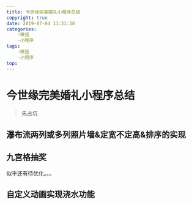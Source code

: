 ```yaml
---
title: 今世缘完美婚礼小程序总结
copyright: true
date: 2019-07-04 11:21:38
categories:
	-微信
	-小程序
tags:
	-微信
	-小程序
top:
---
```


# 今世缘完美婚礼小程序总结

> 先占坑

<!-- more -->

## 瀑布流两列或多列照片墙&定宽不定高&排序的实现





## 九宫格抽奖

似乎还有待优化。。。





## 自定义动画实现浇水功能





